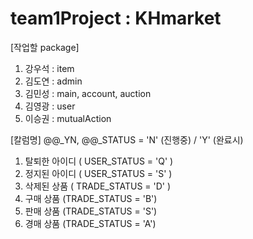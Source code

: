 # team1Project : KHmarket

[작업할 package]
1. 강우석 : item
2. 김도연 : admin
3. 김민성 : main, account, auction
4. 김영광 : user
5. 이승권 : mutualAction

[칼럼명]
@@_YN, @@_STATUS = 'N' (진행중) / 'Y' (완료시)

1. 탈퇴한 아이디 ( USER_STATUS = 'Q' )
2. 정지된 아이디 ( USER_STATUS = 'S' )
2. 삭제된 상품 ( TRADE_STATUS = 'D' )
3. 구매 상품 (TRADE_STATUS = 'B')
4. 판매 상품 (TRADE_STATUS = 'S')
5. 경매 상품 (TRADE_STATUS = 'A')
